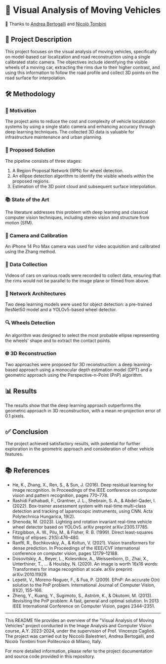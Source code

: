 # 🚗 Visual Analysis of Moving Vehicles
👥 Thanks to [Andrea Bertogalli](https://github.com/andberto) and [Nicolò Tombini](https://github.com/tombinic)

## 📄 Project Description

This project focuses on the visual analysis of moving vehicles, specifically on model-based car localization and road reconstruction using a single calibrated static camera. The objectives include identifying the visible wheels of a moving car, extracting the rims due to their higher contrast, and using this information to follow the road profile and collect 3D points on the road surface for interpolation.

## 🛠 Methodology

### 🎯 Motivation

The project aims to reduce the cost and complexity of vehicle localization systems by using a single static camera and enhancing accuracy through deep learning techniques. The collected 3D data is valuable for infrastructure maintenance and urban planning.

### 🧩 Proposed Solution

The pipeline consists of three stages:

1. A Region Proposal Network (RPN) for wheel detection.
2. An ellipse detection algorithm to identify the visible wheels within the proposed regions.
3. Estimation of the 3D point cloud and subsequent surface interpolation.

### 📚 State of the Art

The literature addresses this problem with deep learning and classical computer vision techniques, including stereo vision and structure from motion (SfM).

### 📸 Camera and Calibration

An iPhone 14 Pro Max camera was used for video acquisition and calibrated using the Zhang method.

### 🎥 Data Collection

Videos of cars on various roads were recorded to collect data, ensuring that the rims would not be parallel to the image plane or filmed from above.

### 🤖 Network Architectures

Two deep learning models were used for object detection: a pre-trained ResNet50 model and a YOLOv5-based wheel detector.

### 🔍 Wheels Detection

An algorithm was designed to select the most probable ellipse representing the wheels' shape and to extract the contact points.

### 🌐 3D Reconstruction

Two approaches were proposed for 3D reconstruction: a deep learning-based approach using a monocular depth estimation model (DPT) and a geometric approach using the Perspective-n-Point (PnP) algorithm.

## 📊 Results

The results show that the deep learning approach outperforms the geometric approach in 3D reconstruction, with a mean re-projection error of 0.1 pixels.

## ✅ Conclusion

The project achieved satisfactory results, with potential for further exploration in the geometric approach and consideration of other vehicle features.

## 📚 References

- He, K., Zhang, X., Ren, S., & Sun, J. (2016). Deep residual learning for image recognition. In Proceedings of the IEEE conference on computer vision and pattern recognition, pages 770–778.
- Rashidi Fathabadi, F., Grantner, J. L., Shebrain, S. A., & Abdel-Qader, I. (2022). Box-trainer assessment system with real-time multi-class detection and tracking of laparoscopic instruments, using CNN. Acta Polytechnica Hungarica, 19(2).
- Shenoda, M. (2023). Lighting and rotation invariant real-time vehicle wheel detector based on YOLOv5. arXiv preprint arXiv:2305.17785.
- Fitzgibbon, A. W., Pilu, M., & Fisher, R. B. (1999). Direct least-squares fitting of ellipses. 21(5):476–480.
- Ranftl, R., Bochkovskiy, A., & Koltun, V. (2021). Vision transformers for dense prediction. In Proceedings of the IEEE/CVF international conference on computer vision, pages 12179–12188.
- Dosovitskiy, A., Beyer, L., Kolesnikov, A., Weissenborn, D., Zhai, X., Unterthiner, T., ... & Houlsby, N. (2020). An image is worth 16x16 words: Transformers for image recognition at scale. arXiv preprint arXiv:2010.11929.
- Lepetit, V., Moreno-Noguer, F., & Fua, P. (2009). EPnP: An accurate O(n) solution to the PnP problem. International Journal of Computer Vision, 81(2), 155–166.
- Zheng, Y., Kuang, Y., Sugimoto, S., Aström, K., & Okutomi, M. (2013). Revisiting the PnP problem: A fast, general and optimal solution. In 2013 IEEE International Conference on Computer Vision, pages 2344–2351.

---

This README file provides an overview of the "Visual Analysis of Moving Vehicles" project conducted in the Image Analysis and Computer Vision course, A.Y. 2023-2024, under the supervision of Prof. Vincenzo Caglioti. The project was carried out by Niccolò Balestrieri, Andrea Bertogalli, and Nicolò Tombini from Politecnico di Milano, Italy.

For more detailed information, please refer to the project documentation and source code provided in this repository.
